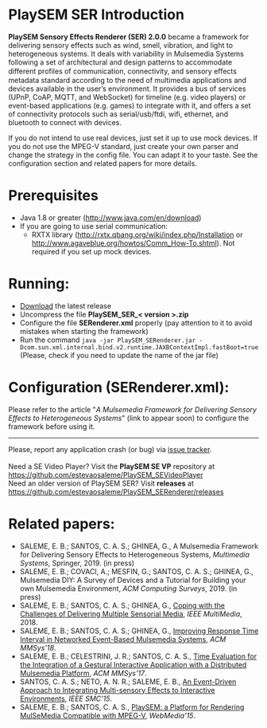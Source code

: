 # PlaySEM SER Introduction

**PlaySEM Sensory Effects Renderer (SER) 2.0.0** became a framework for delivering sensory effects such as wind, smell, vibration, and light to heterogeneous systems. It deals with variability in Mulsemedia Systems following a set of architectural and design patterns to accommodate different profiles of communication, connectivity, and sensory eﬀects metadata standard according to the need of multimedia applications and devices available in the user’s environment. It provides a bus of services (UPnP, CoAP, MQTT, and WebSocket) for timeline (e.g. video players) or event-based applications (e.g. games) to integrate with it, and offers a set of connectivity protocols such as serial/usb/ftdi, wifi, ethernet, and bluetooth to connect with devices. 

If you do not intend to use real devices, just set it up to use mock devices. If you do not use the MPEG-V standard, just create your own parser and change the strategy in the config file. You can adapt it to your taste. See the configuration section and related papers for more details. 

# Prerequisites
* Java 1.8 or greater (http://www.java.com/en/download)<br/>
* If you are going to use serial communication:
  * RXTX library (http://rxtx.qbang.org/wiki/index.php/Installation or http://www.agaveblue.org/howtos/Comm_How-To.shtml). Not required if you set up mock devices.

# Running:
* [Download](https://github.com/estevaosaleme/PlaySEM_SERenderer/releases) the latest release
* Uncompress the file **PlaySEM_SER_< version >.zip**
* Configure the file **SERenderer.xml** properly (pay attention to it to avoid mistakes when starting the framework)
* Run the command `java -jar PlaySEM_SERenderer.jar -Dcom.sun.xml.internal.bind.v2.runtime.JAXBContextImpl.fastBoot=true` (Please, check if you need to update the name of the jar file)

# Configuration (SERenderer.xml):<br />
Please refer to the article "*A Mulsemedia Framework for Delivering Sensory Effects to Heterogeneous Systems*" (link to appear soon) to configure the framework before using it. 

***
Please, report any application crash (or bug) via [issue tracker](https://github.com/estevaosaleme/PlaySEM_SERenderer/issues).<br /><br />
Need a SE Video Player? Visit the **PlaySEM SE VP** repository at https://github.com/estevaosaleme/PlaySEM_SEVideoPlayer<br />
Need an older version of PlaySEM SER? Visit **releases** at https://github.com/estevaosaleme/PlaySEM_SERenderer/releases<br />


# Related papers: 
* SALEME, E. B.; SANTOS, C. A. S.; GHINEA, G., A Mulsemedia Framework for Delivering Sensory Effects to Heterogeneous Systems, *Multimedia Systems*, Springer, 2019. (in press)
* SALEME, E. B.; COVACI, A.; MESFIN, G.; SANTOS, C. A. S.; GHINEA, G., Mulsemedia DIY: A Survey of Devices and a Tutorial for Building your own Mulsemedia Environment, *ACM Computing Surveys*, 2019. (in press)
* SALEME, E. B.; SANTOS, C. A. S.; GHINEA, G., [Coping with the Challenges of Delivering Multiple Sensorial Media](https://doi.org/10.1109/MMUL.2018.2873565), *IEEE MultiMedia*, 2018.
* SALEME, E. B.; SANTOS, C. A. S.; GHINEA, G., [Improving Response Time Interval in Networked Event-Based Mulsemedia Systems](https://doi.org/10.1145/3204949.3204965), *ACM MMSys'18*.
* SALEME, E. B.; CELESTRINI, J. R.; SANTOS, C. A. S., [Time Evaluation for the Integration of a Gestural Interactive Application with a Distributed Mulsemedia Platform](https://doi.org/10.1145/3083187.3084013), *ACM MMSys'17*.
* SANTOS, C. A. S.; NETO, A. N. R.; SALEME, E. B., [An Event-Driven Approach to Integrating Multi-sensory Effects to Interactive Environments](https://doi.org/10.1109/SMC.2015.178), *IEEE SMC'15*.
* SALEME, E. B.; SANTOS, C. A. S., [PlaySEM: a Platform for Rendering MulSeMedia Compatible with MPEG-V](http://dx.doi.org/10.1145/2820426.2820450), *WebMedia'15*.

